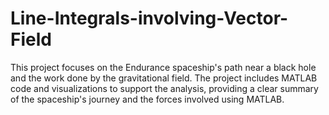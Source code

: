 # Line-Integrals-involving-Vector-Field
This project focuses on the Endurance spaceship's path near a black hole and the work done by the gravitational field. The project includes MATLAB code and visualizations to support the analysis, providing a clear summary of the spaceship's journey and the forces involved using MATLAB.
